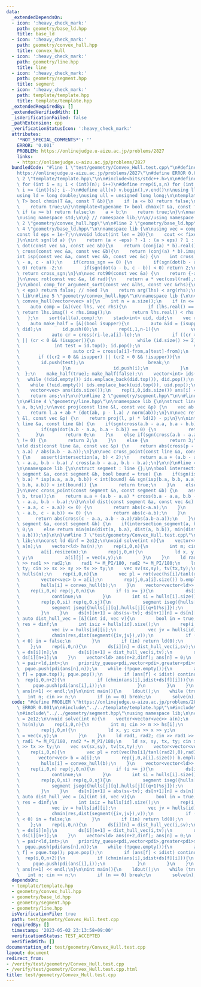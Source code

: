 ```yaml
---
data:
  _extendedDependsOn:
  - icon: ':heavy_check_mark:'
    path: geometry/base_ld.hpp
    title: base_ld
  - icon: ':heavy_check_mark:'
    path: geometry/convex_hull.hpp
    title: convex_hull
  - icon: ':heavy_check_mark:'
    path: geometry/line.hpp
    title: line
  - icon: ':heavy_check_mark:'
    path: geometry/segment.hpp
    title: segment
  - icon: ':heavy_check_mark:'
    path: template/template.hpp
    title: template/template.hpp
  _extendedRequiredBy: []
  _extendedVerifiedWith: []
  _isVerificationFailed: false
  _pathExtension: cpp
  _verificationStatusIcon: ':heavy_check_mark:'
  attributes:
    '*NOT_SPECIAL_COMMENTS*': ''
    ERROR: '0.001'
    PROBLEM: https://onlinejudge.u-aizu.ac.jp/problems/2827
    links:
    - https://onlinejudge.u-aizu.ac.jp/problems/2827
  bundledCode: "#line 1 \"test/geometry/Convex_Hull.test.cpp\"\n#define PROBLEM \"\
    https://onlinejudge.u-aizu.ac.jp/problems/2827\"\n#define ERROR 0.001\n\n#line\
    \ 2 \"template/template.hpp\"\n\n#include<bits/stdc++.h>\n\n#define rep(i,s,n)\
    \ for (int i = s; i < (int)(n); i++)\n#define rrep(i,s,n) for (int i = (int)(n)-1;\
    \ i >= (int)(s); i--)\n#define all(v) v.begin(),v.end()\n\nusing ll = long long;\n\
    using ld = long double;\nusing ull = unsigned long long;\n\ntemplate<typename\
    \ T> bool chmin(T &a, const T &b){\n    if (a <= b) return false;\n    a = b;\n\
    \    return true;\n}\ntemplate<typename T> bool chmax(T &a, const T &b){\n   \
    \ if (a >= b) return false;\n    a = b;\n    return true;\n}\n\nnamespace lib{\n\
    \nusing namespace std;\n\n} // namespace lib;\n\n//using namespace lib;\n#line\
    \ 2 \"geometry/convex_hull.hpp\"\n\n#line 2 \"geometry/base_ld.hpp\"\n\n#line\
    \ 4 \"geometry/base_ld.hpp\"\n\nnamespace lib {\n\nusing vec = complex<ld>;\n\
    const ld eps = 1e-7;\n\nvoid ldout(int len = 20){\n    cout << fixed << setprecision(len);\n\
    }\n\nint sgn(ld a) {\n    return (a < -eps) ? -1 : (a > eps) ? 1 : 0;\n}\n\nld\
    \ dot(const vec &a, const vec &b){\n    return (conj(a) * b).real();\n}\n\nld\
    \ cross(const vec &a, const vec &b){\n    return (conj(a) * b).imag();\n}\n\n\
    int isp(const vec &a, const vec &b, const vec &c) {\n    int cross_sgn = sgn(cross(b\
    \ - a, c - a));\n    if(cross_sgn == 0) {\n        if(sgn(dot(b - a, c - a)) <\
    \ 0) return -2;\n        if(sgn(dot(a - b, c - b)) < 0) return 2;\n    }\n   \
    \ return cross_sgn;\n}\n\nvec rot90(const vec &a) {\n    return {-a.imag(), a.real()};\n\
    }\n\nvec rot(const vec &a, ld rad){\n    return a * vec(cosl(rad),sinl(rad));\n\
    }\n\nbool comp_for_argument_sort(const vec &lhs, const vec &rhs){\n    //if (abs(arg(lhs)-arg(rhs))\
    \ < eps) return false; // need ?\n    return arg(lhs) < arg(rhs);\n}\n\n} // namespace\
    \ lib\n#line 5 \"geometry/convex_hull.hpp\"\n\nnamespace lib {\n\nvector<vec>\
    \ convex_hull(vector<vec> a){\n    int n = a.size();\n    if (n <= 2) return a;\n\
    \    auto comp = [&](vec lhs, vec rhs){\n        if (lhs.real() == rhs.real())\
    \ return lhs.imag() < rhs.imag();\n        return lhs.real() < rhs.real();\n \
    \   };\n    sort(all(a),comp);\n    stack<int> uid, did;\n    vec ri = a[n-1];\n\
    \    auto make_half = [&](bool isupper){\n        auto &id = (isupper ? uid :\
    \ did);\n        id.push(0);\n        rep(i,1,n-1){\n            vec le = a[id.top()];\n\
    \            auto cr = cross(ri-le,a[i]-le);\n            if ((cr > 0 && isupper)\
    \ || (cr < 0 && !isupper)){\n                while (id.size() >= 2){\n       \
    \             int test = id.top(); id.pop();\n                    vec from = a[id.top()];\n\
    \                    auto cr2 = cross(a[i]-from,a[test]-from);\n             \
    \       if ((cr2 > 0 && isupper) || (cr2 < 0 && !isupper)){\n                \
    \        id.push(test);\n                        break;\n                    }\n\
    \                }\n                id.push(i);\n            }\n        }\n  \
    \  };\n    make_half(true); make_half(false);\n    vector<int> ids(1,n-1);\n \
    \   while (!did.empty()) ids.emplace_back(did.top()), did.pop();\n    reverse(all(ids));\n\
    \    while (!uid.empty()) ids.emplace_back(uid.top()), uid.pop();\n    ids.pop_back();\n\
    \    vector<vec> ans(ids.size());\n    rep(i,0,ids.size()) ans[i] = a[ids[i]];\n\
    \    return ans;\n}\n\n}\n#line 2 \"geometry/segment.hpp\"\n\n#line 2 \"geometry/line.hpp\"\
    \n\n#line 4 \"geometry/line.hpp\"\n\nnamespace lib {\n\nstruct line {\n    vec\
    \ a, b;\n};\n\nvec proj(const line &l, const vec &p) {\n    vec ab = l.b - l.a;\n\
    \    return l.a + ab * (dot(ab, p - l.a) / norm(ab));\n}\n\nvec refl(const line\
    \ &l, const vec &p) {\n    return proj(l, p) * ld(2) - p;\n}\n\nint intersection(const\
    \ line &a, const line &b) {\n    if(sgn(cross(a.b - a.a, b.a - b.b)) != 0) {\n\
    \        if(sgn(dot(a.b - a.a, b.a - b.b)) == 0) {\n            return 1;\n  \
    \      }\n        return 0;\n    }\n    else if(sgn(cross(a.b - a.a, b.a - a.a))\
    \ != 0) {\n        return 2;\n    }\n    else {\n        return 3;\n    }\n}\n\
    \nld dist(const line &a, const vec &p) {\n    return abs(cross(p - a.a, a.b -\
    \ a.a) / abs(a.b - a.a));\n}\n\nvec cross_point(const line &a, const line &b)\
    \ {\n    assert(intersection(a, b) < 2);\n    return a.a + (a.b - a.a) * cross(b.a\
    \ - a.a, b.b - b.a) / cross(a.b - a.a, b.b - b.a);\n}\n\n}\n#line 4 \"geometry/segment.hpp\"\
    \n\nnamespace lib {\n\nstruct segment : line {};\n\nbool intersection_segment(const\
    \ segment &a, const segment &b, bool bound = true) {\n    if(sgn(isp(a.a, a.b,\
    \ b.a) * isp(a.a, a.b, b.b)) < int(bound) && sgn(isp(b.a, b.b, a.a) * isp(b.a,\
    \ b.b, a.b)) < int(bound)) {\n        return true;\n    }\n    else return false;\n\
    }\n\nvec cross_point(const segment &a, const segment &b) {\n    assert(intersection_segment(a,\
    \ b, true));\n    return a.a + (a.b - a.a) * cross(b.a - a.a, b.b - b.a) / cross(a.b\
    \ - a.a, b.b - b.a);\n}\n\nld dist(const segment &a, const vec &c) {\n    if(sgn(dot(a.b\
    \ - a.a, c - a.a)) <= 0) {\n        return abs(c-a.a);\n    }\n    else if(sgn(dot(a.a\
    \ - a.b, c - a.b)) <= 0) {\n        return abs(c-a.b);\n    }\n    else {\n  \
    \      return abs(cross(c - a.a, a.b - a.a)/abs(a.b-a.a));\n    }\n}\n\nld dist(const\
    \ segment &a, const segment &b) {\n    if(intersection_segment(a, b, true)) return\
    \ 0;\n    else return min(min(dist(a, b.a), dist(a, b.b)), min(dist(b, a.a), dist(b,\
    \ a.b)));\n}\n\n}\n#line 7 \"test/geometry/Convex_Hull.test.cpp\"\nusing namespace\
    \ lib;\n\nconst ld dinf = 2e12;\n\nvoid solve(int n){\n    vector<vector<vec>>\
    \ a(n);\n    vector<ld> hs(n);\n    rep(i,0,n){\n        int m; cin >> m >> hs[i];\n\
    \        a[i].resize(m);\n        rep(j,0,m){\n            ld x, y; cin >> x >>\
    \ y;\n            a[i][j] = vec(x,y);\n        }\n    }\n    ld rad1, rad2; cin\
    \ >> rad1 >> rad2;\n    rad1 *= M_PI/180, rad2 *= M_PI/180;\n    ld sx, sy, tx,\
    \ ty; cin >> sx >> sy >> tx >> ty;\n    vec sv(sx,sy), tv(tx,ty);\n    vector<vector<vec>>\
    \ hulls(n);\n    rep(i,0,n){\n        vec pl = rot(vec(hs[i]/tanl(rad2),0),rad1+M_PI);\n\
    \        vector<vec> b = a[i];\n        rep(j,0,a[i].size()) b.emplace_back(a[i][j]+pl);\n\
    \        hulls[i] = convex_hull(b);\n    }\n    vector<vector<ld>> ds(n+2,vector<ld>(n+2,dinf));\n\
    \    rep(i,0,n) rep(j,0,n){\n        if (i >= j){\n            ds[i][j] = ds[j][i];\n\
    \            continue;\n        }\n        int si = hulls[i].size(), sj = hulls[j].size();\n\
    \        rep(p,0,si) rep(q,0,sj){\n            segment iseg({hulls[i][p],hulls[i][(p+1)%si]});\n\
    \            segment jseg({hulls[j][q],hulls[j][(q+1)%sj]});\n            chmin(ds[i][j],dist(iseg,jseg));\n\
    \        }\n    }\n    ds[n][n+1] = abs(sv-tv); ds[n+1][n] = ds[n][n+1];\n   \
    \ auto dist_hull_vec = [&](int id, vec v){\n        bool in = true;\n        ld\
    \ res = dinf;\n        int isiz = hulls[id].size();\n        rep(i,0,isiz){\n\
    \            vec iv = hulls[id][i];\n            vec jv = hulls[id][(i+1)%isiz];\n\
    \            chmin(res,dist(segment({iv,jv}),v));\n            if (cross(jv-iv,v-iv)\
    \ < 0) in = false;\n        }\n        if (in) return ld(0);\n        return res;\n\
    \    };\n    rep(i,0,n){\n        ds[i][n] = dist_hull_vec(i,sv);\n        ds[n][i]\
    \ = ds[i][n];\n        ds[i][n+1] = dist_hull_vec(i,tv);\n        ds[n+1][i] =\
    \ ds[i][n+1];\n    }\n    vector<ld> ans(n+2,dinf); ans[n] = 0;\n    using pdi\
    \ = pair<ld,int>;\n    priority_queue<pdi,vector<pdi>,greater<pdi>> pque;\n  \
    \  pque.push(pdi(ans[n],n));\n    while (!pque.empty()){\n        auto [idist,\
    \ f] = pque.top(); pque.pop();\n        if (ans[f] < idist) continue;\n      \
    \  rep(i,0,n+2){\n            if (chmin(ans[i],idist+ds[f][i])){\n           \
    \     pque.push(pdi(ans[i],i));\n            }\n        }\n    }\n    cout <<\
    \ ans[n+1] << endl;\n}\n\nint main(){\n    ldout();\n    while (true){\n     \
    \   int n; cin >> n;\n        if (n == 0) break;\n        solve(n);\n    }\n}\n"
  code: "#define PROBLEM \"https://onlinejudge.u-aizu.ac.jp/problems/2827\"\n#define\
    \ ERROR 0.001\n\n#include\"../../template/template.hpp\"\n#include\"../../geometry/convex_hull.hpp\"\
    \n#include\"../../geometry/segment.hpp\"\nusing namespace lib;\n\nconst ld dinf\
    \ = 2e12;\n\nvoid solve(int n){\n    vector<vector<vec>> a(n);\n    vector<ld>\
    \ hs(n);\n    rep(i,0,n){\n        int m; cin >> m >> hs[i];\n        a[i].resize(m);\n\
    \        rep(j,0,m){\n            ld x, y; cin >> x >> y;\n            a[i][j]\
    \ = vec(x,y);\n        }\n    }\n    ld rad1, rad2; cin >> rad1 >> rad2;\n   \
    \ rad1 *= M_PI/180, rad2 *= M_PI/180;\n    ld sx, sy, tx, ty; cin >> sx >> sy\
    \ >> tx >> ty;\n    vec sv(sx,sy), tv(tx,ty);\n    vector<vector<vec>> hulls(n);\n\
    \    rep(i,0,n){\n        vec pl = rot(vec(hs[i]/tanl(rad2),0),rad1+M_PI);\n \
    \       vector<vec> b = a[i];\n        rep(j,0,a[i].size()) b.emplace_back(a[i][j]+pl);\n\
    \        hulls[i] = convex_hull(b);\n    }\n    vector<vector<ld>> ds(n+2,vector<ld>(n+2,dinf));\n\
    \    rep(i,0,n) rep(j,0,n){\n        if (i >= j){\n            ds[i][j] = ds[j][i];\n\
    \            continue;\n        }\n        int si = hulls[i].size(), sj = hulls[j].size();\n\
    \        rep(p,0,si) rep(q,0,sj){\n            segment iseg({hulls[i][p],hulls[i][(p+1)%si]});\n\
    \            segment jseg({hulls[j][q],hulls[j][(q+1)%sj]});\n            chmin(ds[i][j],dist(iseg,jseg));\n\
    \        }\n    }\n    ds[n][n+1] = abs(sv-tv); ds[n+1][n] = ds[n][n+1];\n   \
    \ auto dist_hull_vec = [&](int id, vec v){\n        bool in = true;\n        ld\
    \ res = dinf;\n        int isiz = hulls[id].size();\n        rep(i,0,isiz){\n\
    \            vec iv = hulls[id][i];\n            vec jv = hulls[id][(i+1)%isiz];\n\
    \            chmin(res,dist(segment({iv,jv}),v));\n            if (cross(jv-iv,v-iv)\
    \ < 0) in = false;\n        }\n        if (in) return ld(0);\n        return res;\n\
    \    };\n    rep(i,0,n){\n        ds[i][n] = dist_hull_vec(i,sv);\n        ds[n][i]\
    \ = ds[i][n];\n        ds[i][n+1] = dist_hull_vec(i,tv);\n        ds[n+1][i] =\
    \ ds[i][n+1];\n    }\n    vector<ld> ans(n+2,dinf); ans[n] = 0;\n    using pdi\
    \ = pair<ld,int>;\n    priority_queue<pdi,vector<pdi>,greater<pdi>> pque;\n  \
    \  pque.push(pdi(ans[n],n));\n    while (!pque.empty()){\n        auto [idist,\
    \ f] = pque.top(); pque.pop();\n        if (ans[f] < idist) continue;\n      \
    \  rep(i,0,n+2){\n            if (chmin(ans[i],idist+ds[f][i])){\n           \
    \     pque.push(pdi(ans[i],i));\n            }\n        }\n    }\n    cout <<\
    \ ans[n+1] << endl;\n}\n\nint main(){\n    ldout();\n    while (true){\n     \
    \   int n; cin >> n;\n        if (n == 0) break;\n        solve(n);\n    }\n}"
  dependsOn:
  - template/template.hpp
  - geometry/convex_hull.hpp
  - geometry/base_ld.hpp
  - geometry/segment.hpp
  - geometry/line.hpp
  isVerificationFile: true
  path: test/geometry/Convex_Hull.test.cpp
  requiredBy: []
  timestamp: '2023-05-02 23:13:58+09:00'
  verificationStatus: TEST_ACCEPTED
  verifiedWith: []
documentation_of: test/geometry/Convex_Hull.test.cpp
layout: document
redirect_from:
- /verify/test/geometry/Convex_Hull.test.cpp
- /verify/test/geometry/Convex_Hull.test.cpp.html
title: test/geometry/Convex_Hull.test.cpp
---
```

